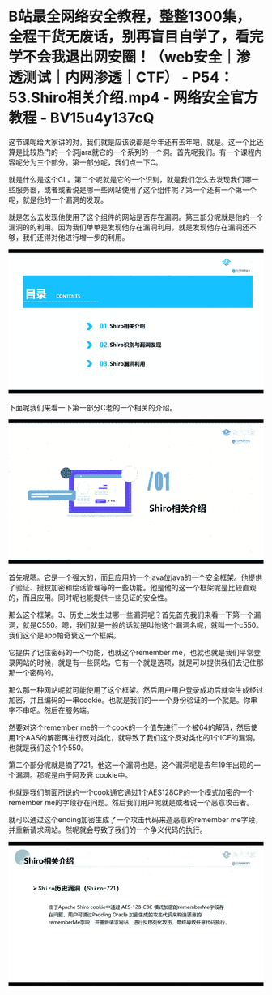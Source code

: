 # B站最全网络安全教程，整整1300集，全程干货无废话，别再盲目自学了，看完学不会我退出网安圈！（web安全｜渗透测试｜内网渗透｜CTF） - P54：53.Shiro相关介绍.mp4 - 网络安全官方教程 - BV15u4y137cQ

这节课呢给大家讲的对，我们就是应该说都是今年还有去年吧，就是。这一个比还算是比较热门的一个洞jara就它的一个系列的一个洞。首先呢我们。有一个课程内容呢分为三个部分。第一部分呢，我们点一下C。

就是什么是这个CL。第二个呢就是它的一个识别，就是我们怎么去发现我们哪一些服务器，或者或者说是哪一些网站使用了这个组件呢？第一个还有一个第一个呢，就是他的一个漏洞的发现。

就是怎么去发现他使用了这个组件的网站是否存在漏洞。第三部分呢就是他的一个漏洞的的利用。因为我们单单是发现他存在漏洞利用，就是发现他存在漏洞还不够，我们还得对他进行增一步的利用。



![](img/dee4a6b280bace8efc86aae1e31f9b15_1.png)

下面呢我们来看一下第一部分C老的一个相关的介绍。

![](img/dee4a6b280bace8efc86aae1e31f9b15_3.png)

首先呢嗯。它是一个强大的，而且应用的一个java位java的一个安全框架。他提供了验证、授权加密和绘话管理等的一些功能。他是他的这一个框架呢是比较直观的，而且应用。同时呢也能提供一些见证的安全性。

那么这个框架。3、历史上发生过哪一些漏洞呢？首先首先我们来看一下第一个漏洞，就是C550。嗯，我们就是一般的话就是叫他这个漏洞名呢，就叫一个c550。我们这个是app帕奇衰这一个框架。

它提供了记住密码的一个功能，也就这个remember me，也就也就是我们平常登录网站的时候，就是有一些网站，它有一个就是选项，就是可以提供我们去记住那那一个密码的。

那么那一种网站呢就可能使用了这个框架。然后用户用户登录成功后就会生成经过加密，并且编码的一串cookie。也就是我们的一一个身份验证的一个就是。你串字不串吧。然后在服务端。

然要对这个remember me的一个cook的一个值先进行一个被64的解码，然后使用1个AAS的解密再进行反对类化，就导致了我们这个反对类化的1个ICE的漏洞。也就是我们这个1个550。

第二个部分呢就是摘了721。他这一个漏洞也是。这个漏洞呢是去年19年出现的一个漏洞。那呢是由于阿及衰 cookie中。

也就是我们前面所说的一个cook通它通过1个AES128CP的一个模式加密的一个remember me的字段存在问题。然后我们用户呢就是或者说一个恶意攻击者。

就可以通过这个ending加密生成了一个攻击代码来造恶意的remember me字段，并重新请求网站。然呢就会导致了我们的一个争义代码的执行。



![](img/dee4a6b280bace8efc86aae1e31f9b15_5.png)